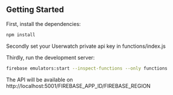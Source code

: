## Getting Started

First, install the dependencies:

```bash
npm install
```

Secondly set your Userwatch private api key in functions/index.js

Thirdly, run the development server:

```bash
firebase emulators:start --inspect-functions --only functions
```


The API will be available on http://localhost:5001/FIREBASE_APP_ID/FIREBASE_REGION

